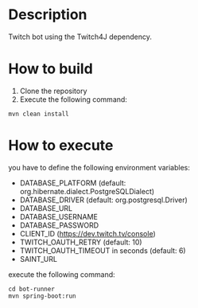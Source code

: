 # Description

Twitch bot using the Twitch4J dependency.

# How to build

1. Clone the repository
2. Execute the following command:

```shell
mvn clean install
```

# How to execute

you have to define the following environment variables:

- DATABASE_PLATFORM (default: org.hibernate.dialect.PostgreSQLDialect)
- DATABASE_DRIVER (default: org.postgresql.Driver)
- DATABASE_URL
- DATABASE_USERNAME
- DATABASE_PASSWORD
- CLIENT_ID (https://dev.twitch.tv/console)
- TWITCH_OAUTH_RETRY (default: 10)
- TWITCH_OAUTH_TIMEOUT in seconds (default: 6)
- SAINT_URL

execute the following command:

```shell
cd bot-runner
mvn spring-boot:run
```